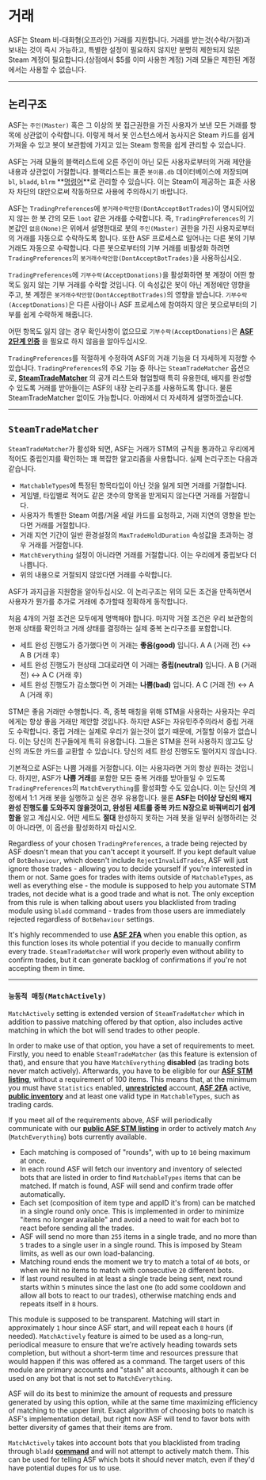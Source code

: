 # 거래

ASF는 Steam 비-대화형(오프라인) 거래를 지원합니다. 거래를 받는것(수락/거절)과 보내는 것이 즉시 가능하고, 특별한 설정이 필요하지 않지만 분명히 제한되지 않은 Steam 계정이 필요합니다.(상점에서 $5를 이미 사용한 계정) 거래 모듈은 제한된 계정에서는 사용할 수 없습니다.

* * *

## 논리구조

ASF는 `주인(Master)` 혹은 그 이상의 봇 접근권한을 가진 사용자가 보낸 모든 거래를 항목에 상관없이 수락합니다. 이렇게 해서 봇 인스턴스에서 농사지은 Steam 카드를 쉽게 가져올 수 있고 봇이 보관함에 가지고 있는 Steam 항목을 쉽게 관리할 수 있습니다.

ASF는 거래 모듈의 블랙리스트에 오른 주인이 아닌 모든 사용자로부터의 거래 제안을 내용과 상관없이 거절합니다. 블랙리스트는 표준 `봇이름.db` 데이터베이스에 저장되며 `bl`, `bladd`, `blrm` **[명령어](https://github.com/JustArchiNET/ArchiSteamFarm/wiki/Commands-ko-KR)**로 관리할 수 있습니다. 이는 Steam이 제공하는 표준 사용자 차단의 대안으로써 작동하므로 사용에 주의하시기 바랍니다.

ASF는 `TradingPreferences`에 `봇거래수락안함(DontAcceptBotTrades)`이 명시되어있지 않는 한 봇 간의 모든 `loot` 같은 거래를 수락합니다. 즉, `TradingPreferences`의 기본값인 `없음(None)`은 위에서 설명한대로 봇의 `주인(Master)` 권한을 가진 사용자로부터의 거래를 자동으로 수락하도록 합니다. 또한 ASF 프로세스로 일어나는 다른 봇의 기부 거래도 자동으로 수락합니다. 다른 봇으로부터의 기부 거래를 비활성화 하려면 `TradingPreferences`의 `봇거래수락안함(DontAcceptBotTrades)`을 사용하십시오.

`TradingPreferences`에 `기부수락(AcceptDonations)`을 활성화하면 봇 계정이 어떤 항목도 잃지 않는 기부 거래를 수락할 것입니다. 이 속성값은 봇이 아닌 계정에만 영향을 주고, 봇 계정은 `봇거래수락안함(DontAcceptBotTrades)`의 영향을 받습니다. `기부수락(AcceptDonations)`은 다른 사람이나 ASF 프로세스에 참여하지 않은 봇으로부터의 기부를 쉽게 수락하게 해줍니다.

어떤 항목도 잃지 않는 경우 확인사항이 없으므로 `기부수락(AcceptDonations)`은 **[ASF 2단계 인증](https://github.com/JustArchiNET/ArchiSteamFarm/wiki/Two-factor-authentication-ko-KR)** 을 필요로 하지 않음을 알아두십시오.

`TradingPreferences`를 적절하게 수정하여 ASF의 거래 기능을 더 자세하게 지정할 수 있습니다. `TradingPreferences`의 주요 기능 중 하나는 `SteamTradeMatcher` 옵션으로, **[SteamTradeMatcher](https://www.steamtradematcher.com)** 의 공개 리스트와 협업할때 특히 유용한데, 배지를 완성할 수 있도록 거래를 받아들이는 ASF의 내장 논리구조를 사용하도록 합니다. 물론 SteamTradeMatcher 없이도 가능합니다. 아래에서 더 자세하게 설명하겠습니다.

* * *

## `SteamTradeMatcher`

`SteamTradeMatcher`가 활성화 되면, ASF는 거래가 STM의 규칙을 통과하고 우리에게 적어도 중립인지를 확인하는 꽤 복잡한 알고리즘을 사용합니다. 실제 논리구조는 다음과 같습니다.

- `MatchableTypes`에 특정된 항목타입이 아닌 것을 잃게 되면 거래를 거절합니다.
- 게임별, 타입별로 적어도 같은 갯수의 항목을 받게되지 않는다면 거래를 거절합니다.
- 사용자가 특별한 Steam 여름/겨울 세일 카드를 요청하고, 거래 지연의 영향을 받는다면 거래를 거절합니다.
- 거래 지연 기간이 일반 환경설정의 `MaxTradeHoldDuration` 속성값을 초과하는 경우 거래를 거절합니다.
- `MatchEverything` 설정이 아니라면 거래를 거절합니다. 이는 우리에게 중립보다 더 나쁩니다.
- 위의 내용으로 거절되지 않았다면 거래를 수락합니다.

ASF가 과지급을 지원함을 알아두십시오. 이 논리구조는 위의 모든 조건을 만족하면서 사용자가 뭔가를 추가로 거래에 추가할때 정확하게 동작합니다.

처음 4개의 거절 조건은 모두에게 명백해야 합니다. 마지막 거절 조건은 우리 보관함의 현재 상태를 확인하고 거래 상태를 결정하는 실제 중복 논리구조를 포함합니다.

- 세트 완성 진행도가 증가했다면 이 거래는 **좋음(good)** 입니다. A A (거래 전) <-> A B (거래 후)
- 세트 완성 진행도가 현상태 그대로라면 이 거래는 **중립(neutral)** 입니다. A B (거래 전) <-> A C (거래 후)
- 세트 완성 진행도가 감소했다면 이 거래는 **나쁨(bad)** 입니다. A C (거래 전) <-> A A (거래 후)

STM은 좋음 거래만 수행합니다. 즉, 중복 매칭을 위해 STM을 사용하는 사용자는 우리에게는 항상 좋음 거래만 제안할 것입니다. 하지만 ASF는 자유민주주의라서 중립 거래도 수락합니다. 중립 거래는 실제로 우리가 잃는것이 없기 때문에, 거절할 이유가 없습니다. 이는 당신의 친구들에게 특히 유용합니다. 그들은 STM을 전혀 사용하지 않고도 당신의 과도한 카드를 교환할 수 있습니다. 당신의 세트 완성 진행도도 떨어지지 않습니다.

기본적으로 ASF는 나쁨 거래를 거절합니다. 이는 사용자라면 거의 항상 원하는 것입니다. 하지만, ASF가 **나쁨 거래**를 포함한 모든 중복 거래를 받아들일 수 있도록 `TradingPreferences`의 `MatchEverything`를 활성화할 수도 있습니다. 이는 당신의 계정에서 1:1 거래 봇을 실행하고 싶은 경우 유용합니다. 물론 **ASF는 더이상 당신의 배지완성 진행도를 도와주지 않을것이고, 완성된 세트를 중복 카드 N장으로 바꿔버리기 쉽게 함을** 알고 계십시오. 어떤 세트도 **절대** 완성하지 못하는 거래 봇을 일부러 실행하려는 것이 아니라면, 이 옵션을 활성화하지 마십시오.

Regardless of your chosen `TradingPreferences`, a trade being rejected by ASF doesn't mean that you can't accept it yourself. If you kept default value of `BotBehaviour`, which doesn't include `RejectInvalidTrades`, ASF will just ignore those trades - allowing you to decide yourself if you're interested in them or not. Same goes for trades with items outside of `MatchableTypes`, as well as everything else - the module is supposed to help you automate STM trades, not decide what is a good trade and what is not. The only exception from this rule is when talking about users you blacklisted from trading module using `bladd` command - trades from those users are immediately rejected regardless of `BotBehaviour` settings.

It's highly recommended to use **[ASF 2FA](https://github.com/JustArchiNET/ArchiSteamFarm/wiki/Two-factor-authentication)** when you enable this option, as this function loses its whole potential if you decide to manually confirm every trade. `SteamTradeMatcher` will work properly even without ability to confirm trades, but it can generate backlog of confirmations if you're not accepting them in time.

* * *

### `능동적 매칭(MatchActively)`

`MatchActively` setting is extended version of `SteamTradeMatcher` which in addition to passive matching offered by that option, also includes active matching in which the bot will send trades to other people.

In order to make use of that option, you have a set of requirements to meet. Firstly, you need to enable `SteamTradeMatcher` (as this feature is extension of that), and ensure that you have `MatchEverything` **disabled** (as trading bots never match actively). Afterwards, you have to be eligible for our **[ASF STM listing](https://github.com/JustArchiNET/ArchiSteamFarm/wiki/Statistics#current-privacy-policy)**, without a requirement of 100 items. This means that, at the minimum you must have `Statistics` enabled, **[unrestricted](https://support.steampowered.com/kb_article.php?ref=3330-IAGK-7663)** account, **[ASF 2FA](https://github.com/JustArchiNET/ArchiSteamFarm/wiki/Two-factor-authentication#asf-2fa)** active, **[public inventory](https://steamcommunity.com/my/edit/settings)** and at least one valid type in `MatchableTypes`, such as trading cards.

If you meet all of the requirements above, ASF will periodically communicate with our **[public ASF STM listing](https://github.com/JustArchiNET/ArchiSteamFarm/wiki/Statistics#public-asf-stm-listing)** in order to actively match `Any` (`MatchEverything`) bots currently available.

- Each matching is composed of "rounds", with up to `10` being maximum at once.
- In each round ASF will fetch our inventory and inventory of selected bots that are listed in order to find `MatchableTypes` items that can be matched. If match is found, ASF will send and confirm trade offer automatically.
- Each set (composition of item type and appID it's from) can be matched in a single round only once. This is implemented in order to minimize "items no longer available" and avoid a need to wait for each bot to react before sending all the trades.
- ASF will send no more than `255` items in a single trade, and no more than `5` trades to a single user in a single round. This is imposed by Steam limits, as well as our own load-balancing.
- Matching round ends the moment we try to match a total of `40` bots, or when we hit no items to match with consecutive `20` different bots.
- If last round resulted in at least a single trade being sent, next round starts within `5` minutes since the last one (to add some cooldown and allow all bots to react to our trades), otherwise matching ends and repeats itself in `8` hours.

This module is supposed to be transparent. Matching will start in approximately `1` hour since ASF start, and will repeat each `8` hours (if needed). `MatchActively` feature is aimed to be used as a long-run, periodical measure to ensure that we're actively heading towards sets completion, but without a short-term time and resources pressure that would happen if this was offered as a command. The target users of this module are primary accounts and "stash" alt accounts, although it can be used on any bot that is not set to `MatchEverything`.

ASF will do its best to minimize the amount of requests and pressure generated by using this option, while at the same time maximizing efficiency of matching to the upper limit. Exact algorithm of choosing bots to match is ASF's implementation detail, but right now ASF will tend to favor bots with better diversity of games that their items are from.

`MatchActively` takes into account bots that you blacklisted from trading through `bladd` **[command](https://github.com/JustArchiNET/ArchiSteamFarm/wiki/Commands)** and will not attempt to actively match them. This can be used for telling ASF which bots it should never match, even if they'd have potential dupes for us to use.